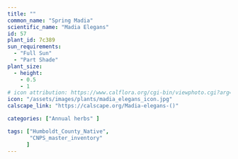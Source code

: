 ```yaml
---
title: ""
common_name: "Spring Madia"
scientific_name: "Madia Elegans"
id: 57
plant_id: 7c389
sun_requirements:
  - "Full Sun"
  - "Part Shade"
plant_size:
  - height: 
    - 0.5
    - 1
# icon attribution: https://www.calflora.org/cgi-bin/viewphoto.cgi?arg=/app/up/entry/248/74656.jpg
icon: "/assets/images/plants/madia_elegans_icon.jpg" 
calscape_link: "https://calscape.org/Madia-elegans-()"

categories: ["Annual herbs" ]

tags: ["Humboldt_County_Native",
       "CNPS_master_inventory"
      ]
---
```


